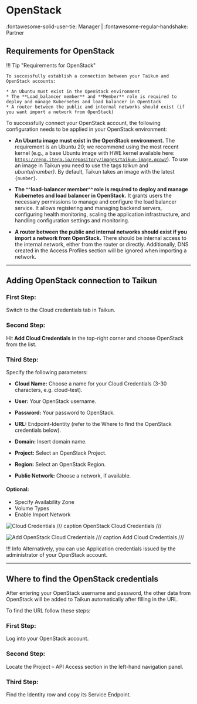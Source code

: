 # **OpenStack**
:fontawesome-solid-user-tie: Manager | :fontawesome-regular-handshake: Partner

## **Requirements for OpenStack**

!!! Tip "Requirements for OpenStack"

	To successfully establish a connection between your Taikun and OpenStack accounts:

	* An Ubuntu must exist in the OpenStack environment
	* The **Load_balancer member** and **Member** role is required to deploy and manage Kubernetes and load balancer in OpenStack
	* A router between the public and internal networks should exist (if you want import a network from OpenStack)

To successfully connect your OpenStack account, the following configuration needs to be applied in your OpenStack environment:

* **An Ubuntu image must exist in the OpenStack environment.** The requirement is an Ubuntu 20; we recommend using the most recent kernel (e.g., a base Ubuntu image with HWE kernel available here: [`https://repo.itera.io/repository/images/taikun-image.qcow2`](https://repo.itera.io/repository/images/taikun-image.qcow2)). To use an image in Taikun you need to use the tags *taikun* and *ubuntu{number}*. By default, Taikun takes an image with the latest `{number}`.

* **The ^^load-balancer member^^ role is required to deploy and manage Kubernetes and load balancer in OpenStack.** It grants users the necessary permissions to manage and configure the load balancer service. It allows registering and managing backend servers, configuring health monitoring, scaling the application infrastructure, and handling configuration settings and monitoring.

* **A router between the public and internal networks should exist if you import a network from OpenStack.** There should be internal access to the internal network, either from the router or directly. Additionally, DNS created in the Access Profiles section will be ignored when importing a network.

---

## **Adding OpenStack connection to Taikun**

### First Step:
Switch to the Cloud credentials tab in Taikun.

### Second Step:
Hit **Add Cloud Credentials** in the top-right corner and choose OpenStack from the list.

### Third Step:
Specify the following parameters:

- **Cloud Name:**
Choose a name for your Cloud Credentials (3-30 characters, e.g. cloud-test).

- **User:**
Your OpenStack username.

- **Password:**
Your password to OpenStack.

- **URL:**
Endpoint-Identity (refer to the Where to find the OpenStack credentials below).

- **Domain:**
Insert domain name.

- **Project:**
Select an OpenStack Project.

- **Region:**
Select an OpenStack Region.

- **Public Network:**
Choose a network, if available.

#### Optional:
- Specify Availability Zone
- Volume Types
- Enable Import Network

![Cloud Credentials](https://rgw.cloudpoint.tcpro.cz/swift/v1/KEY_0efe203c42c0402f9402a570302dc066/new-docs/getting-started/taikun.infra/cloud_cred.webp)
/// caption
OpenStack Cloud Credentials
///

![Add OpenStack Cloud Credentials](https://rgw.cloudpoint.tcpro.cz/swift/v1/KEY_0efe203c42c0402f9402a570302dc066/new-docs/cloud%20providers/add_openstack.webp)
/// caption
Add Cloud Credentials
///

!!! Info 
	Alternatively, you can use Application credentials issued by the administrator of your OpenStack account.

---

## **Where to find the OpenStack credentials**

After entering your OpenStack username and password, the other data from OpenStack will be added to Taikun automatically after filling in the URL.

To find the URL follow these steps:

### First Step:
Log into your OpenStack account.

### Second Step:
Locate the Project – API Access section in the left-hand navigation panel.

### Third Step:
Find the Identity row and copy its Service Endpoint.
